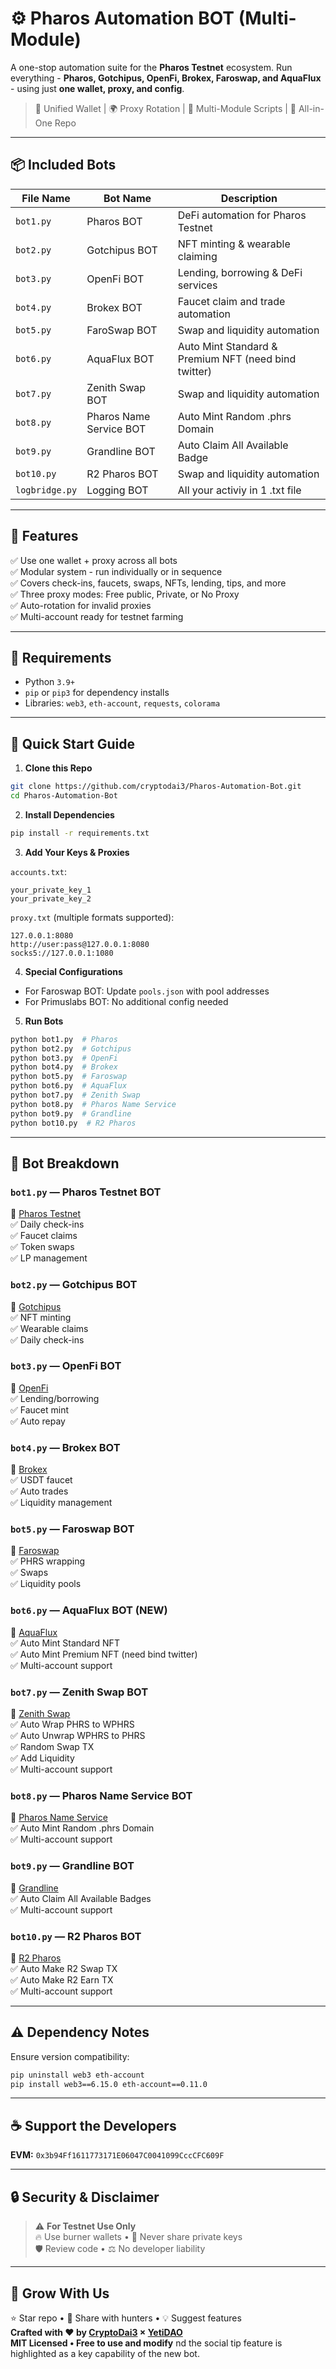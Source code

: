 # ⚙️ Pharos Automation BOT (Multi-Module)

A one-stop automation suite for the **Pharos Testnet** ecosystem. Run everything - **Pharos, Gotchipus, OpenFi, Brokex, Faroswap, and AquaFlux** - using just **one wallet, proxy, and config**.

> 🔑 Unified Wallet | 🌍 Proxy Rotation | 🧩 Multi-Module Scripts | 📁 All-in-One Repo

---

## 📦 Included Bots

| File Name | Bot Name           | Description                        |
| --------- | ------------------ | ---------------------------------- |
| `bot1.py` | Pharos BOT         | DeFi automation for Pharos Testnet |
| `bot2.py` | Gotchipus BOT      | NFT minting & wearable claiming    |
| `bot3.py` | OpenFi BOT         | Lending, borrowing & DeFi services |
| `bot4.py` | Brokex BOT         | Faucet claim and trade automation  |
| `bot5.py` | FaroSwap BOT       | Swap and liquidity automation      |
| `bot6.py` | AquaFlux BOT   | Auto Mint Standard & Premium NFT (need bind twitter)  |
| `bot7.py` | Zenith Swap BOT      | Swap and liquidity automation    |
| `bot8.py` | Pharos Name Service BOT         | Auto Mint Random .phrs Domain |
| `bot9.py` | Grandline BOT         | Auto Claim All Available Badge  |
| `bot10.py` | R2 Pharos BOT       | Swap and liquidity automation      |
| `logbridge.py` | Logging BOT    | All your activiy in 1 .txt file     |
---

## 🧠 Features

✅ Use one wallet + proxy across all bots  
✅ Modular system - run individually or in sequence  
✅ Covers check-ins, faucets, swaps, NFTs, lending, tips, and more  
✅ Three proxy modes: Free public, Private, or No Proxy  
✅ Auto-rotation for invalid proxies  
✅ Multi-account ready for testnet farming  

---

## 🔧 Requirements

* Python `3.9+`
* `pip` or `pip3` for dependency installs
* Libraries: `web3`, `eth-account`, `requests`, `colorama`

---

## 🚀 Quick Start Guide

1. **Clone this Repo**
```bash
git clone https://github.com/cryptodai3/Pharos-Automation-Bot.git
cd Pharos-Automation-Bot
```

2. **Install Dependencies**
```bash
pip install -r requirements.txt
```

3. **Add Your Keys & Proxies**

`accounts.txt`:
```
your_private_key_1
your_private_key_2
```

`proxy.txt` (multiple formats supported):
```
127.0.0.1:8080
http://user:pass@127.0.0.1:8080
socks5://127.0.0.1:1080
```

4. **Special Configurations**
- For Faroswap BOT: Update `pools.json` with pool addresses
- For Primuslabs BOT: No additional config needed

5. **Run Bots**
```bash
python bot1.py  # Pharos
python bot2.py  # Gotchipus
python bot3.py  # OpenFi
python bot4.py  # Brokex
python bot5.py  # Faroswap
python bot6.py  # AquaFlux
python bot7.py  # Zenith Swap
python bot8.py  # Pharos Name Service
python bot9.py  # Grandline
python bot10.py  # R2 Pharos
```

---

## 🤖 Bot Breakdown

### `bot1.py` — **Pharos Testnet BOT**
🔗 [Pharos Testnet](https://testnet.pharosnetwork.xyz/experience?inviteCode=8G8MJ3zGE5B7tJgP)  
✅ Daily check-ins  
✅ Faucet claims  
✅ Token swaps  
✅ LP management  

### `bot2.py` — **Gotchipus BOT**
🔗 [Gotchipus](https://gotchipus.com/)  
✅ NFT minting   
✅ Wearable claims  
✅ Daily check-ins  

### `bot3.py` — **OpenFi BOT**
🔗 [OpenFi](https://app.open-fi.xyz/)  
✅ Lending/borrowing  
✅ Faucet mint  
✅ Auto repay       

### `bot4.py` — **Brokex BOT**
🔗 [Brokex](https://app.brokex.trade/)  
✅ USDT faucet   
✅ Auto trades   
✅ Liquidity management    

### `bot5.py` — **Faroswap BOT**
🔗 [Faroswap](https://faroswap.xyz/swap)  
✅ PHRS wrapping   
✅ Swaps   
✅ Liquidity pools    

### `bot6.py` — **AquaFlux BOT** (NEW)
🔗 [AquaFlux](https://playground.aquaflux.pro/)  
✅ Auto Mint Standard NFT    
✅ Auto Mint Premium NFT (need bind twitter)        
✅ Multi-account support  

### `bot7.py` — Zenith Swap BOT
🔗 [Zenith Swap](https://testnet.zenithswap.xyz/home)  
✅ Auto Wrap PHRS to WPHRS  
✅ Auto Unwrap WPHRS to PHRS  
✅ Random Swap TX  
✅ Add Liquidity  
✅ Multi-account support  

### `bot8.py` — Pharos Name Service BOT
🔗 [Pharos Name Service](https://test.pharosname.com/)  
✅ Auto Mint Random .phrs Domain  
✅ Multi-account support  

### `bot9.py` — Grandline BOT
🔗 [Grandline](https://app.grandline.world/)  
✅ Auto Claim All Available Badges  
✅ Multi-account support  

### `bot10.py` — R2 Pharos BOT
🔗 [R2 Pharos](https://www.r2.money/)  
✅ Auto Make R2 Swap TX  
✅ Auto Make R2 Earn TX  
✅ Multi-account support    

---

## ⚠️ Dependency Notes
Ensure version compatibility:
```bash
pip uninstall web3 eth-account
pip install web3==6.15.0 eth-account==0.11.0
```

---

## ☕ Support the Developers
**EVM:** `0x3b94Ff1611773171E06047C0041099CccCFC609F`   

---

## 🔒 Security & Disclaimer
> ⚠️ **For Testnet Use Only**  
> 🔥 Use burner wallets • 🔐 Never share private keys  
> 🛡️ Review code • ⚖️ No developer liability  

---

## 🙌 Grow With Us
⭐ Star repo • 💬 Share with hunters • 💡 Suggest features  
**Crafted with ❤️ by [CryptoDai3](https://t.me/cryptodai3) × [YetiDAO](https://t.me/YetiDAO)**  
**MIT Licensed • Free to use and modify**
nd the social tip feature is highlighted as a key capability of the new bot.
